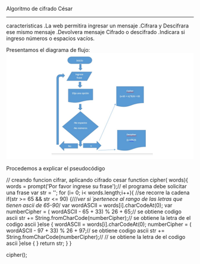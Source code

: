 Algoritmo de cifrado César
__________________________

caracteristicas
.La web permitira ingresar un mensaje
.Cifrara y Descifrara ese mismo mensaje
.Devolvera mensaje Cifrado o descifrado
.Indicara si ingreso números o espacios vacíos.

Presentamos el diagrama de flujo:
![recursos](assets/docs/diagrama.jpg)
 
 
Procedemos a explicar el pseudocódigo


// creando funcion cifrar, aplicando cifrado cesar
function cipher( words){
  words = prompt('Por favor ingrese su frase');// el programa debe solicitar una frase
  var str = '';
  for (i= 0; i< words.length;i++){ //se recorre la cadena 
    if(str >= 65 && str <= 90) {///*ver si ´pertenece al rango de las letras que tienen ascii de 65-90*/
      var wordASCII = words[i].charCodeAt(0);
      var numberCipher = ( wordASCII - 65 + 33) % 26 + 65;// se obtiene codigo ascii
      str += String.fromCharCode(numberCipher);// se obtiene la letra de el codigo ascii
    }else {
             wordASCII = words[i].charCodeAt(0);
             numberCipher = ( wordASCII - 97 + 33) % 26 + 97;// se obtiene codigo ascii
      str += String.fromCharCode(numberCipher);// // se obtiene la letra de el codigo ascii
    }else {
    }
    return str;
  }
}

cipher();

